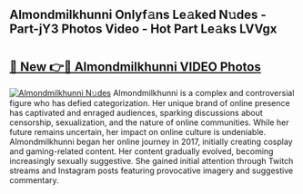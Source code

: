 ## Almondmilkhunni Onlyf𝚊ns Le𝚊ked N𝚞des - Part-jY3 Photos Video - Hot Part Le𝚊ks LVVgx

# <h2><a href="http://ab33562.deff.icu/?id=Almondmilkhunni">🔗 New 👉🔴 Almondmilkhunni VIDEO Photos</a></h2>

[![Almondmilkhunni N𝚞des](https://i.imgur.com/rIISA9y.gif)](http://ab33562.deff.icu/?id=Almondmilkhunni)
Almondmilkhunni is a complex and controversial figure who has defied categorization. Her unique brand of online presence has captivated and enraged audiences, sparking discussions about censorship, sexualization, and the nature of online communities. While her future remains uncertain, her impact on online culture is undeniable. Almondmilkhunni began her online journey in 2017, initially creating cosplay and gaming-related content. Her content gradually evolved, becoming increasingly sexually suggestive. She gained initial attention through Twitch streams and Instagram posts featuring provocative imagery and suggestive commentary.
